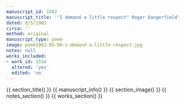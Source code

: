 ```yaml
---
manuscript_id: 1502
manuscript_title: '"I demand a little respect" Roger Dangerfield'
dated: 0/5/1982
circa: ''
method: original
manuscript_type: poem
image: poem1982-05-00-i-demand-a-little-respect.jpg
notes: null
works_included:
- work_id: 1554
  altered: 'yes'
  edited: 'no'
---
```


{{ section_title() }}
{{ manuscript_info() }}
{{ section_image() }}
{{ notes_section() }}
{{ works_section() }}
